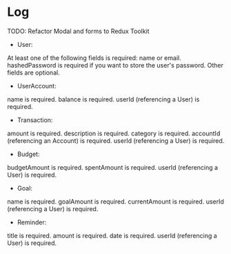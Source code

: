 # Log

TODO: Refactor Modal and forms to Redux Toolkit

- User:

At least one of the following fields is required: name or email.
hashedPassword is required if you want to store the user's password.
Other fields are optional.

- UserAccount:

name is required.
balance is required.
userId (referencing a User) is required.

- Transaction:

amount is required.
description is required.
category is required.
accountId (referencing an Account) is required.
userId (referencing a User) is required.

- Budget:

budgetAmount is required.
spentAmount is required.
userId (referencing a User) is required.

- Goal:

name is required.
goalAmount is required.
currentAmount is required.
userId (referencing a User) is required.

- Reminder:

title is required.
amount is required.
date is required.
userId (referencing a User) is required.
